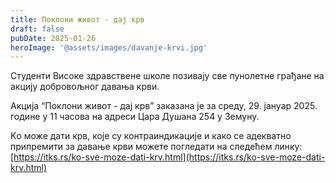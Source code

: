 ```yaml
---
title: Поклони живот - дај крв
draft: false
pubDate: 2025-01-26
heroImage: '@assets/images/davanje-krvi.jpg'
---
```

Студенти Високе здравствене школе позивају све пунолетне грађане на акцију добровољног давања крви.

Акција “Поклони живот - дај крв” заказана је за среду, 29. јануар 2025. године у 11 часова на адреси Цара Душана 254 у Земуну.

Kо може дати крв, које су контраиндикације и како се адекватно припремити за давање крви можете погледати на следећем линку:  [https://itks.rs/ko-sve-moze-dati-krv.html](https://itks.rs/ko-sve-moze-dati-krv.html)
